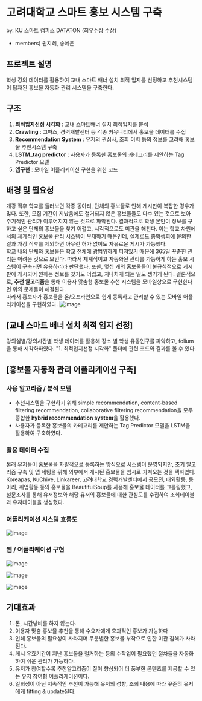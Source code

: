 # 고려대학교 스마트 홍보 시스템 구축
by. KU 스마트 캠퍼스 DATATON (최우수상 수상)
- members) 권지혜, 송예은


## 프로젝트 설명
학생 강의 데이터를 활용하여 교내 스마트 배너 설치 최적 입지를 선정하고 추천시스템이 탑재된 홍보물 자동화 관리 시스템을 구축한다.

## 구조
1. **최적입지선정 시각화** : 교내 스마트배너 설치 최적입지를 분석
2. **Crawling** : 고파스, 경력개발센터 등 각종 커뮤니티에서 홍보물 데이터를 수집
3. **Recommendation System** : 유저의 관심사, 조회 이력 등의 정보를 고려해 홍보물 추천시스템 구축
4. **LSTM_tag predictor** : 사용자가 등록한 홍보물의 카테고리를 제안하는 Tag Predictor 모델
5. **앱구현** : 모바일 어플리케이션 구현을 위한 코드  

## 배경 및 필요성  
개강 직후 학교를 둘러보면 각종 동아리, 단체의 홍보물로 인해 게시판이 복잡한 경우가 많다. 또한, 모집 기간이 지났음에도 철거되지 않은 홍보물들도 다수 있는 것으로 보아 주기적인 관리가 이루어지지 않는 것으로 파악된다. 결과적으로 학생 본인이 정보를 구하고 싶은 단체의 홍보물을 찾기 어렵고, 시각적으로도 미관을 해친다. 이는 학교 차원에서의 체계적인 홍보물 관리 시스템이 부재하기 때문인데, 실제로도 총학생회에 문의한 결과 개강 직후를 제외하면 아무런 허가 없이도 자유로운 게시가 가능했다.   
학교 내의 단체와 홍보물은 학교 전체에 광범위하게 퍼져있기 때문에 365일 꾸준한 관리는 어려운 것으로 보인다. 따라서 체계적이고 자동화된 관리를 가능하게 하는 홍보 시스템이 구축되면 유용하리라 판단했다. 또한, 몇십 개의 홍보물들이 불규칙적으로 게시판에 게시되어 원하는 정보를 찾기도 어렵고, 지나치게 되는 일도 생기게 된다. 결론적으로, **추천 알고리즘**을 통해 이용자 맞춤형 홍보물 추천 시스템을 모바일상으로 구현한다면 위의 문제들이 해결된다.  
따라서 홍보자가 홍보물을 온/오프라인으로 쉽게 등록하고 관리할 수 있는 모바일 어플리케이션을 구현하였다. 
![image](https://user-images.githubusercontent.com/45965766/92403732-0ffa1b80-f16d-11ea-8dc7-d145edab3419.png)

## [교내 스마트 배너 설치 최적 입지 선정]
강의실별/강의시간별 학생 데이터를 활용해 장소 별 학생 유동인구를 파악하고, folium을 통해 시각화하였다. "1. 최적입지선정 시각화" 폴더에 관련 코드와 결과를 볼 수 있다.

## [홍보물 자동화 관리 어플리케이션 구축]

### 사용 알고리즘 / 분석 모델    

- 추천시스템을 구현하기 위해 simple recommendation, content-based filtering recommendation, collaborative filtering recommendation을 모두 종합한 **hybrid recommendation system**을 활용했다. 
- 사용자가 등록한 홍보물의 카테고리를 제안하는 Tag Predictor 모델을 LSTM을 활용하여 구축하였다.

### 활용 데이터 수집
본래 유저들이 홍보물을 자발적으로 등록하는 방식으로 시스템이 운영되지만, 초기 알고리즘 구축 및 앱 세팅을 위해 외부에서 게시된 홍보물을 임시로 가져오는 것을 택하였다. 
Koreapas, KuChive, Linkareer, 고려대학교 경력개발센터에서 공모전, 대외활동, 동아리, 취업활동 등의 홍보물을 BeautifulSoup를 사용해 홍보물 데이터를 크롤링했고, 설문조사를 통해 유저정보와 해당 유저의 홍보물에 대한 관심도를 수집하여 조회테이블과 유저테이블을 생성했다. 


### 어플리케이션 시스템 흐름도
![image](https://user-images.githubusercontent.com/45965766/92404195-eb527380-f16d-11ea-8c4d-04ed128af101.png)


### 웹 / 어플리케이션 구현  
![image](https://user-images.githubusercontent.com/45965766/92404510-bd216380-f16e-11ea-893c-bca56e25b014.png)

![image](https://user-images.githubusercontent.com/45965766/92404542-cd394300-f16e-11ea-894d-8ecb661088b0.png)

![image](https://user-images.githubusercontent.com/45965766/92404559-d3c7ba80-f16e-11ea-80de-7cd66978d9d4.png)

## 기대효과
1. 돈, 시간낭비를 하지 않는다.
2. 이용자 맞춤 홍보물 추천을 통해 수요자에게 효과적인 홍보가 가능하다
3. 인쇄 홍보물의 필요성이 사라지며 무분별한 홍보물 부착으로 인한 미관 침해가 사라진다.
4. 게시 유효기간이 지난 홍보물을 철거하는 등의 수작업이 필요했던 절차들을 자동화하여 쉬운 관리가 가능하다.
5. 유저가 참여할수록 추천알고리즘이 질이 향상되어 더 풍부한 콘텐츠를 제공할 수 있는 유저 참여형 어플리케이션이다.
6. 일회성이 아닌 지속적인 추천이 가능해 유저의 성향, 조회 내용에 따라 꾸준히 유저에게 fitting & update된다.

